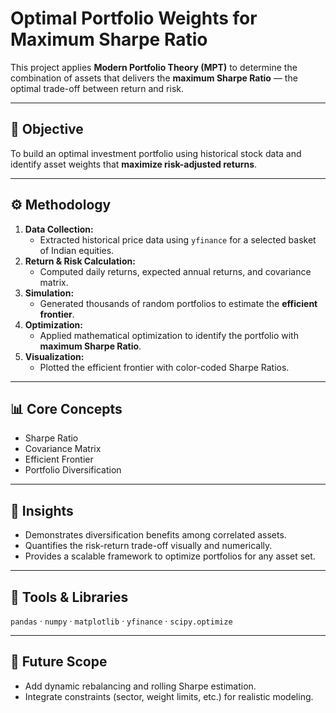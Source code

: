 # Optimal Portfolio Weights for Maximum Sharpe Ratio

This project applies **Modern Portfolio Theory (MPT)** to determine the combination of assets that delivers the **maximum Sharpe Ratio** — the optimal trade-off between return and risk.

---

## 🎯 Objective
To build an optimal investment portfolio using historical stock data and identify asset weights that **maximize risk-adjusted returns**.

---

## ⚙️ Methodology
1. **Data Collection:**  
   - Extracted historical price data using `yfinance` for a selected basket of Indian equities.
2. **Return & Risk Calculation:**  
   - Computed daily returns, expected annual returns, and covariance matrix.
3. **Simulation:**  
   - Generated thousands of random portfolios to estimate the **efficient frontier**.
4. **Optimization:**  
   - Applied mathematical optimization to identify the portfolio with **maximum Sharpe Ratio**.
5. **Visualization:**  
   - Plotted the efficient frontier with color-coded Sharpe Ratios.

---

## 📊 Core Concepts
- Sharpe Ratio  
- Covariance Matrix  
- Efficient Frontier  
- Portfolio Diversification

---

## 🧠 Insights
- Demonstrates diversification benefits among correlated assets.
- Quantifies the risk-return trade-off visually and numerically.
- Provides a scalable framework to optimize portfolios for any asset set.

---

## 🧰 Tools & Libraries
`pandas` · `numpy` · `matplotlib` · `yfinance` · `scipy.optimize`

---

## 🚀 Future Scope
- Add dynamic rebalancing and rolling Sharpe estimation.
- Integrate constraints (sector, weight limits, etc.) for realistic modeling.

